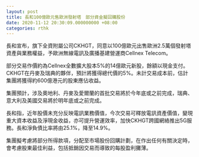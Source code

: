 ```yaml
---
layout: post
title: 長和100億歐元售歐洲發射塔　部分資金擬回購股份
date: 2020-11-12 20:30:09.000000000 +08:00
categories: rthk
---
```


長和宣布，旗下全資附屬公司CKHGT，同意以100億歐元出售歐洲2.5萬個發射塔資產與業務權益，予歐洲無線電訊及廣播基建營運商Cellnex Telecom。

部分交易作價約為Cellnex全數擴大股本5%的14億歐元新股，餘額以現金支付。CKHGT在丹麥及瑞典的夥伴，預計將獲得總代價的5%。未計交易成本前，估計集團將獲得約600億港元的股東應佔收益。

集團預計，涉及奧地利、丹麥及愛爾蘭的首批交易將於今年底或之前完成，瑞典、意大利及美國交易將於明年底或之前完成。

長和指，近年股價未充分反映電訊業務價值，今次交易可釋放電訊資產價值，變現重大資本收益及淨現金收益，亦可提升營運效率，加快CKHGT跨國網絡推出5G服務。長和淨負債比率將由25.1%，降至14.9%。

集團擬考慮將部分所得款項，分配至市場股份回購計劃，在作出任何有關決定時，會考慮股東最佳利益，包括抵銷因交易而導致的每股盈利攤薄。
